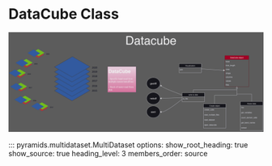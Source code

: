 # DataCube Class

![Datacube diagram](./../_images/pyramids-multi-dataset.svg)


::: pyramids.multidataset.MultiDataset
    options:
        show_root_heading: true
        show_source: true
        heading_level: 3
        members_order: source